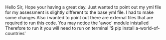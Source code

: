 Hello Sir,
Hope your having a great day.
Just wanted to point out my yml file for my assessment is slightly different to the base yml file. I had to make some changes
Also i wanted to point out there are external files that are required to run this code. You may notice the 'awoc' module inistalled 
Therefore to run it you will need to run on terminal '$ pip install a-world-of-countries'
